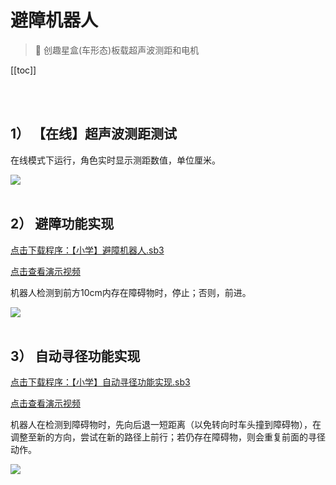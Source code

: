 # 避障机器人

> 🧰  创趣星盒(车形态)板载超声波测距和电机

[[toc]]

<br>
<br>

<!-- <img src="/images/docimg/微信图片_20250220113450.jpg" width="60%"> -->

## 1） 【在线】超声波测距测试

在线模式下运行，角色实时显示测距数值，单位厘米。

<img src="/images/docimg/【小学】【在线】超声波测距测试.png">

<br>
<br>

## 2） 避障功能实现

<a href="/tutorial/starbox_sj/sb3/【小学】避障机器人.sb3">点击下载程序：【小学】避障机器人.sb3</a>

<a href="https://www.bilibili.com/video/BV1YSvczhEkV/?vd_source=d34a80bae9d64a0c5a0716bd47877802" target="_blank">点击查看演示视频</a>

机器人检测到前方10cm内存在障碍物时，停止；否则，前进。

<img src="/images/docimg/【小学】避障机器人.png">

<br>
<br>

## 3） 自动寻径功能实现

<a href="/tutorial/starbox_sj/sb3/【小学】自动寻径功能实现.sb3">点击下载程序：【小学】自动寻径功能实现.sb3</a>

<a href="https://www.bilibili.com/video/BV1YSvczhEh9/?vd_source=d34a80bae9d64a0c5a0716bd47877802" target="_blank">点击查看演示视频</a>

机器人在检测到障碍物时，先向后退一短距离（以免转向时车头撞到障碍物），在调整至新的方向，尝试在新的路径上前行；若仍存在障碍物，则会重复前面的寻径动作。

<img src="/images/docimg/【小学】自动寻径功能实现.png">

<br>
<br>
